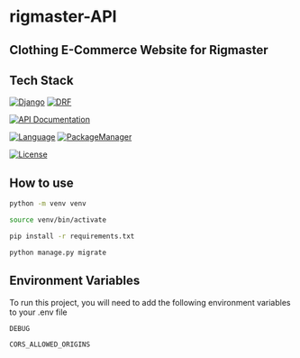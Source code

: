 # rigmaster-API

## Clothing E-Commerce Website for Rigmaster 

## Tech Stack

[![Django](https://img.shields.io/badge/web%20framework-django-black.svg?style=for-the-badge&logo=Django)](https://www.djangoproject.com/)
[![DRF](https://img.shields.io/badge/Web%20browsable%20API-drf-802D2D.svg?style=for-the-badge&logo=drf)](https://www.django-rest-framework.org/)

[![API Documentation](https://img.shields.io/badge/API%20Documentation-swagger-298E35.svg?style=for-the-badge&logo=swagger)](https://swagger.io/)

[![Language](https://img.shields.io/badge/language-python-3773A4.svg?style=for-the-badge&logo=python)](https://www.python.org/)
[![PackageManager](https://img.shields.io/badge/package%20manager-pypi-FDDF76.svg?style=for-the-badge&logo=pypi)](https://pypi.org/)

[![License](https://img.shields.io/badge/license-Proprietary-F40D12.svg?style=for-the-badge&logo=adblock)](https://github.com/next-moov/next-moov-fe/blob/master/LICENSE)

## How to use

```sh
python -m venv venv
```

```sh
source venv/bin/activate
```
```sh
pip install -r requirements.txt
```

```sh
python manage.py migrate
```


## Environment Variables

To run this project, you will need to add the following environment variables to your .env file

`DEBUG`

`CORS_ALLOWED_ORIGINS`


